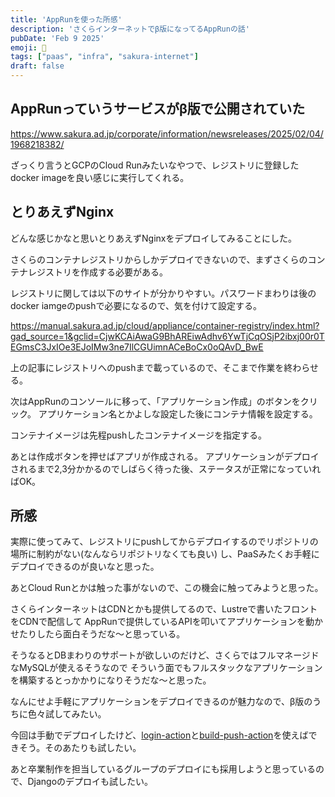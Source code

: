 ```yaml
---
title: 'AppRunを使った所感'
description: 'さくらインターネットでβ版になってるAppRunの話'
pubDate: 'Feb 9 2025'
emoji: 🦊
tags: ["paas", "infra", "sakura-internet"]
draft: false
---
```


## AppRunっていうサービスがβ版で公開されていた

https://www.sakura.ad.jp/corporate/information/newsreleases/2025/02/04/1968218382/

ざっくり言うとGCPのCloud Runみたいなやつで、レジストリに登録したdocker
imageを良い感じに実行してくれる。

## とりあえずNginx

どんな感じかなと思いとりあえずNginxをデプロイしてみることにした。

さくらのコンテナレジストリからしかデプロイできないので、まずさくらのコンテナレジストリを作成する必要がある。

レジストリに関しては以下のサイトが分かりやすい。パスワードまわりは後のdocker
iamgeのpushで必要になるので、気を付けて設定する。

https://manual.sakura.ad.jp/cloud/appliance/container-registry/index.html?gad_source=1&gclid=CjwKCAiAwaG9BhAREiwAdhv6YwTjCqOSjP2ibxj00r0TEGmsC3JxIOe3EJoIMw3ne7IlCGUimnACeBoCx0oQAvD_BwE

上の記事にレジストリへのpushまで載っているので、そこまで作業を終わらせる。

次はAppRunのコンソールに移って、「アプリケーション作成」のボタンをクリック。
アプリケーション名とかよしな設定した後にコンテナ情報を設定する。

コンテナイメージは先程pushしたコンテナイメージを指定する。

あとは作成ボタンを押せばアプリが作成される。
アプリケーションがデプロイされるまで2,3分かかるのでしばらく待った後、ステータスが正常になっていればOK。

## 所感

実際に使ってみて、レジストリにpushしてからデプロイするのでリポジトリの場所に制約がない(なんならリポジトリなくても良い)
し、PaaSみたくお手軽にデプロイできるのが良いなと思った。

あとCloud Runとかは触った事がないので、この機会に触ってみようと思った。

さくらインターネットはCDNとかも提供してるので、Lustreで書いたフロントをCDNで配信して
AppRunで提供しているAPIを叩いてアプリケーションを動かせたりしたら面白そうだな〜と思っている。

そうなるとDBまわりのサポートが欲しいのだけど、さくらではフルマネージドなMySQLが使えるそうなので
そういう面でもフルスタックなアプリケーションを構築するとっかかりになりそうだな〜と思った。

なんにせよ手軽にアプリケーションをデプロイできるのが魅力なので、β版のうちに色々試してみたい。

今回は手動でデプロイしたけど、[login-action](https://github.com/docker/login-action)と[build-push-action](https://github.com/docker/build-push-action)を使えばできそう。そのあたりも試したい。

あと卒業制作を担当しているグループのデプロイにも採用しようと思っているので、Djangoのデプロイも試したい。
